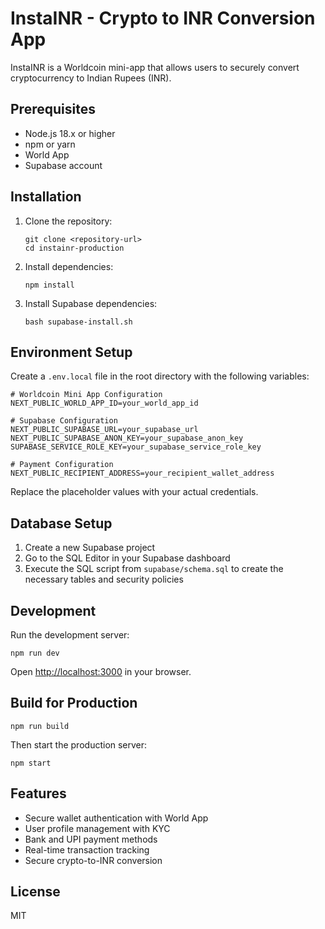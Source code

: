 # InstaINR - Crypto to INR Conversion App

InstaINR is a Worldcoin mini-app that allows users to securely convert cryptocurrency to Indian Rupees (INR).

## Prerequisites

- Node.js 18.x or higher
- npm or yarn
- World App
- Supabase account

## Installation

1. Clone the repository:
   ```
   git clone <repository-url>
   cd instainr-production
   ```

2. Install dependencies:
   ```
   npm install
   ```

3. Install Supabase dependencies:
   ```
   bash supabase-install.sh
   ```

## Environment Setup

Create a `.env.local` file in the root directory with the following variables:

```
# Worldcoin Mini App Configuration
NEXT_PUBLIC_WORLD_APP_ID=your_world_app_id

# Supabase Configuration
NEXT_PUBLIC_SUPABASE_URL=your_supabase_url
NEXT_PUBLIC_SUPABASE_ANON_KEY=your_supabase_anon_key
SUPABASE_SERVICE_ROLE_KEY=your_supabase_service_role_key

# Payment Configuration
NEXT_PUBLIC_RECIPIENT_ADDRESS=your_recipient_wallet_address
```

Replace the placeholder values with your actual credentials.

## Database Setup

1. Create a new Supabase project
2. Go to the SQL Editor in your Supabase dashboard
3. Execute the SQL script from `supabase/schema.sql` to create the necessary tables and security policies

## Development

Run the development server:

```
npm run dev
```

Open [http://localhost:3000](http://localhost:3000) in your browser.

## Build for Production

```
npm run build
```

Then start the production server:

```
npm start
```

## Features

- Secure wallet authentication with World App
- User profile management with KYC
- Bank and UPI payment methods
- Real-time transaction tracking
- Secure crypto-to-INR conversion

## License

MIT 